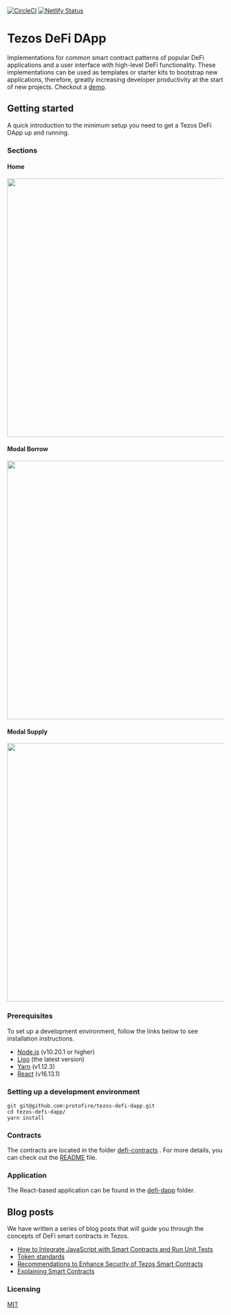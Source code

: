 [![CircleCI](https://circleci.com/gh/protofire/tezos-defi-dapp.svg?style=svg)](https://circleci.com/gh/protofire/tezos-defi-dapp)
[![Netlify Status](https://api.netlify.com/api/v1/badges/3faddc9d-aa40-48f2-a98d-1862bac37c30/deploy-status)](https://app.netlify.com/sites/tezosdefidapp/deploys)

# Tezos DeFi DApp
Implementations for common smart contract patterns of popular DeFi applications and a user interface with high-level DeFi functionality. These implementations can be used as templates or starter kits to bootstrap new applications, therefore, greatly increasing developer productivity at the start of new projects.
Checkout a [demo](https://tezosdefidapp.netlify.app/).

## Getting started
A quick introduction to the minimum setup you need to get a Tezos DeFi DApp up and running.

### Sections

#### Home
<img src="https://i.ibb.co/Rbqqcy2/Screenshot-20200522-161648.png" width="600">
 
#### Modal Borrow 
<img src="https://i.ibb.co/p3sWTnN/Screenshot-20200522-161729.png" width="600"> 

#### Modal Supply
<img src="https://i.ibb.co/hBPDPdq/Screenshot-20200522-161702.png" width="600"> 

### Prerequisites
To set up a development environment, follow the links below to see installation instructions.
- [Node.js](https://nodejs.org/es/download/) (v10.20.1 or higher)
- [Ligo](https://ligolang.org/docs/intro/installation) (the latest version)
- [Yarn](https://classic.yarnpkg.com/en/docs/install#debian-stable) (v1.12.3)
- [React](https://reactjs.org) (v16.13.1)

### Setting up a development environment

```shell
git git@github.com:protofire/tezos-defi-dapp.git
cd tezos-defi-dapp/
yarn install
```

### Contracts
The contracts are located in the folder [defi-contracts](https://github.com/protofire/tezos-defi-dapp/blob/master/defi-contracts) .
For more details, you can check out the [README](https://github.com/protofire/tezos-defi-dapp/blob/master/defi-contracts/README.md) file.

### Application
The React-based application can be found in the [defi-dapp](https://github.com/protofire/tezos-defi-dapp/blob/master/defi-dapp) folder.

## Blog posts
We have written a series of blog posts that will guide you through the concepts of DeFi smart contracts in Tezos.

* [How to Integrate JavaScript with Smart Contracts and Run Unit Tests](https://medium.com/protofire-blog/tezos-part-4-how-to-integrate-javascript-with-smart-contracts-and-run-unit-tests-c36756149e9d)
* [Token standards](https://medium.com/protofire-blog/tezos-part-5-token-standards-28b8733a3ce5)
* [Recommendations to Enhance Security of Tezos Smart Contracts](https://medium.com/protofire-blog/recommendations-to-enhance-security-of-tezos-smart-contracts-d14c0e53a6d3)
* [Explaining Smart Contracts](https://github.com/protofire/tezos-defi-dapp/blob/master/defi-docs)

### Licensing
[MIT](https://github.com/protofire/tezos-defi-dapp/blob/master/LICENSE)
